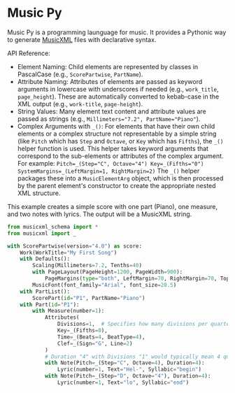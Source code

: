 # Music Py

Music Py is a programming launguage for music. It provides a Pythonic way to generate [MusicXML](https://www.w3.org/2021/06/musicxml40/tutorial/introduction/) files with declarative syntax. 

API Reference:

* Element Naming: Child elements are represented by classes in PascalCase (e.g., `ScorePartwise`, `PartName`).
* Attribute Naming: Attributes of elements are passed as keyword arguments in lowercase with underscores if needed (e.g., `work_title`, `page_height`). These are automatically converted to kebab-case in the XML output (e.g., `work-title`, `page-height`).
* String Values: Many element text content and attribute values are passed as strings (e.g., `Millimeters="7.2", PartName="Piano"`).
* Complex Arguments with `_()`: For elements that have their own child elements or a complex structure not representable by a simple string (like `Pitch` which has `Step` and `Octave`, or `Key` which has `Fifths`), the `_()` helper function is used. This helper takes keyword arguments that correspond to the sub-elements or attributes of the complex argument. For example: `Pitch=_(Step="C", Octave="4") Key=_(Fifths="0") SystemMargins=_(LeftMargin=1, RightMargin=2)` The `_()` helper packages these into a `MusicElementArg` object, which is then processed by the parent element's constructor to create the appropriate nested XML structure.


This example creates a simple score with one part (Piano), one measure, and two notes with lyrics. The output will be a MusicXML string.

```python
from musicxml_schema import *
from musicxml import _

with ScorePartwise(version="4.0") as score:
    Work(WorkTitle="My First Song")
    with Defaults():
        Scaling(Millimeters=7.2, Tenths=40)
        with PageLayout(PageHeight=1200, PageWidth=900):
            PageMargins(type="both", LeftMargin=70, RightMargin=70, TopMargin=70, BottomMargin=70)
        MusicFont(font_family="Arial", font_size=20.5)
    with PartList():
        ScorePart(id="P1", PartName="Piano")
    with Part(id="P1"):
        with Measure(number=1):
            Attributes(
                Divisions=1,  # Specifies how many divisions per quarter note, affects Duration
                Key=_(Fifths=0),
                Time=_(Beats=4, BeatType=4),
                Clef=_(Sign="G", Line=2)
            )
            # Duration "4" with Divisions "1" would typically mean 4 quarter-note durations
            with Note(Pitch=_(Step="C", Octave=4), Duration=4):
                Lyric(number=1, Text="Hel-", Syllabic="begin")
            with Note(Pitch=_(Step="D", Octave="4"), Duration=4):
                Lyric(number=1, Text="lo", Syllabic="end")
```
